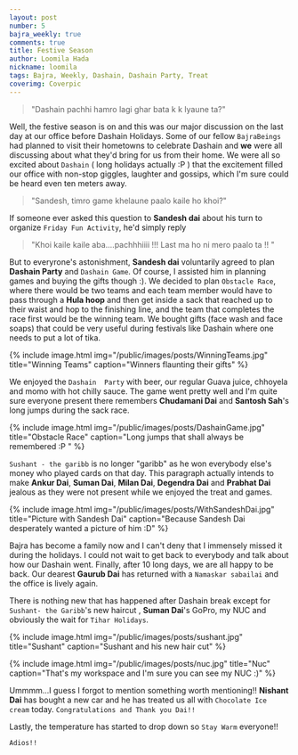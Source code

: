 ```yaml
---
layout: post
number: 5
bajra_weekly: true
comments: true
title: Festive Season 
author: Loomila Hada
nickname: loomila
tags: Bajra, Weekly, Dashain, Dashain Party, Treat
coverimg: Coverpic
---
```


> "Dashain pachhi hamro lagi ghar bata k k lyaune ta?"

Well,  the festive season is on and this was our major discussion on the last day at our office before Dashain Holidays. Some of our fellow `BajraBeings` had planned to visit their hometowns to celebrate Dashain and **we** were all discussing about what they'd bring for us from their home. We were all so excited about `Dashain` ( long holidays actually :P ) that the excitement filled our office with non-stop giggles, laughter and gossips, which I'm sure  could be heard even ten meters away.

> "Sandesh, timro game khelaune paalo kaile ho khoi?"

If someone ever asked this question to **Sandesh dai** about his turn to organize `Friday Fun Activity`, he'd simply reply

> "Khoi kaile kaile aba....pachhhiiii !!! Last ma ho ni mero paalo ta !! "

But to everyrone's astonishment, **Sandesh dai** voluntarily agreed to plan **Dashain Party** and `Dashain Game`. Of course, I assisted him in planning games and buying the gifts though :). We decided to plan `Obstacle Race`, where there would be two teams and each team member would have to pass through a **Hula hoop** and then get inside a sack that reached up to their waist and hop to the finishing line, and the team that completes the race first would be the winning team. We bought gifts (face wash and face soaps) that could be very useful during festivals like Dashain where one needs to put a lot of tika. 

{% include image.html
            img="/public/images/posts/WinningTeams.jpg"
            title="Winning Teams"
            caption="Winners flaunting their gifts" %}

We enjoyed the `Dashain  Party` with beer, our regular Guava juice, chhoyela and momo with hot chilly sauce. The game went pretty well and I'm quite sure everyone present there remembers **Chudamani Dai** and **Santosh Sah**'s long jumps during the sack race.  

{% include image.html
            img="/public/images/posts/DashainGame.jpg"
            title="Obstacle Race"
            caption="Long jumps that shall always be remembered :P " %}

`Sushant - the garibb` is no longer "garibb" as he won everybody else's money who played cards on that day. This paragraph actually intends to make **Ankur Dai**, **Suman Dai**, **Milan Dai**,  **Degendra Dai** and **Prabhat Dai** jealous as they were not present while we enjoyed the treat and games.

{% include image.html
            img="/public/images/posts/WithSandeshDai.jpg"
            title="Picture with Sandesh Dai"
            caption="Because Sandesh Dai desperately wanted a picture of him :D" %}


Bajra has become a family now and I can't deny that I immensely missed it during the holidays. I could not wait to get back to everybody and talk about how our Dashain went. Finally, after 10 long days, we are all happy to be back. Our dearest **Gaurub Dai** has returned with a `Namaskar sabailai` and the office is lively again.


There is nothing new that has happened after Dashain break except for `Sushant- the Garibb`'s new haircut , **Suman Dai**'s GoPro, my NUC and obviously the wait for `Tihar Holidays`.    

{% include image.html
            img="/public/images/posts/sushant.jpg"
            title="Sushant"
            caption="Sushant and his new hair cut" %}


{% include image.html
            img="/public/images/posts/nuc.jpg"
            title="Nuc"
            caption="That's my workspace and I'm sure you can see my NUC :)" %}

Ummmm...I guess I forgot to mention something worth mentioning!! **Nishant Dai** has bought a new car and he has treated us all with `Chocolate Ice cream` today. `Congratulations and Thank you Dai!!`

Lastly, the temperature has started to drop down so `Stay Warm` everyone!!


`Adios!!`